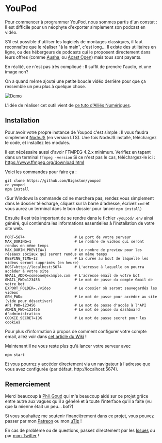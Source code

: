 # YouPod

Pour commencer à programmer YouPod, nous sommes partis d'un constat : 
Il est difficile pour un néophyte d'exporter simplement son podcast en vidéo. 

S'il est possible d'utiliser les logiciels de montages classiques, il faut reconnaître que le réaliser "à la main", c'est long... 
Il existe des utilitaires en ligne, ou des hébergeurs de podcasts qui le proposent directement dans leurs offres (comme [Ausha](https://www.ausha.co/), ou [Acast Open](https://open.acast.com/)) mais tous sont payants.

En réalité, ce n'est pas très compliqué : Il suffit de prendre l'audio, et une image non? 

On a quand même ajouté une petite boucle vidéo derrière pour que ça ressemble un peu plus à quelque chose. 

[![Demo](https://img.youtube.com/vi/Lpa5UtjI9NE/0.jpg)](https://www.youtube.com/watch?v=Lpa5UtjI9NE)

L'idée de réaliser cet outil vient de [ce tuto d'Alliés Numériques](https://alliesnumeriques.org/tutoriels/publier-votre-podcast-sur-youtube-la-methode-classe-avec-ffmpeg/).


## Installation

Pour avoir votre propre instance de Youpod c'est simple : Il vous faudra simplement [NodeJS](https://nodejs.org/en/) (en version LTS). 
Une fois NodeJS installé, téléchargez le code, et installez les modules. 

Il est nécéssaire aussi d'avoir FFMPEG 4.2.x minimum. Verifiez en tapant dans un terminal
```ffmpeg -version```
Si ce n'est pas le cas, téléchargez-le ici : https://www.ffmpeg.org/download.html

Voici les commandes pour faire ça :
```shell
git clone https://github.com/Bigaston/youpod
cd youpod
npm install
```

(Sur Windows la commande cd ne marchera pas, rendez vous simplement dans le dossier téléchargé, cliquez sur la barre d'adresse, écrivez `cmd` et vous aurez un terminal dans le bon dossier pour lancer `npm install`)

Ensuite il est très important de se rendre dans le fichier `/youpod/.env` ainsi généré, qui contiendra les informations essentielles à l'installation de votre site web.

```.env
PORT=5674                       # Le port de votre serveur
MAX_DURING=1                    # Le nombre de vidéos qui seront rendus en même temps
MAX_DURIN_PREVIEW=1             # Le nombre de preview pour les réseaux sociaux qui seront rendus en même temps
KEEPING_TIME=12                 # La durée au bout de laquelle les vidéos seront supprimés (en heure)
HOST=http://localhost:5674      # L'adresse à laquelle on pourra accèder à votre site
GMAIL_ADDR=someone@example.com  # L'adresse email de votre bot
GMAIL_PWD=123456                # Le mot de passe du compte Gmail de votre bot
EXPORT_FOLDER=./video           # Le dossier où seront sauvegardés les vidéos
GEN_PWD=                        # Le mot de passe pour accèder au site (vide pour désactiver)
API_PWD=123456                  # Le mot de passe d'accès à l'API
ADMIN_PWD=123456                # Le mot de passe du dashboard d'administration
COOKIE_SECRET=IDK               # Le mot de passe secret pour les cookies
```

Pour plus d'information à propos de comment configurer votre compte email, allez voir dans [cet article du Wiki](https://github.com/Bigaston/youpod/wiki/Configurer-son-compte-mail) !

Maintenant il ne vous reste plus qu'à lancer votre serveur avec

```shell
npm start
```

Et vous pourrez y accéder directement via un navigateur à l'adresse que vous avez configurée (par défaut, http://localhost:5674).

## Remerciement

Merci beaucoup à [Phil_Goud](https://twitter.com/Phil_Goud) qui m'a beaucoup aidé sur ce projet grâce entre autre aux vagues qu'il a généré et à toute l'interface qu'il a faite (vu que la mienne était un peu... bof?)

Si vous souhaitez me soutenir financièrement dans ce projet, vous pouvez passer par mon [Patreon](https://patreon.com/Bigaston) ou mon [uTip](https://utip.io/Bigaston) !

En cas de problème ou de questions, passez directement par les [Issues](https://github.com/Bigaston/youpod/issues) ou par [mon Twitter](https://twitter.com/Bigaston) !
